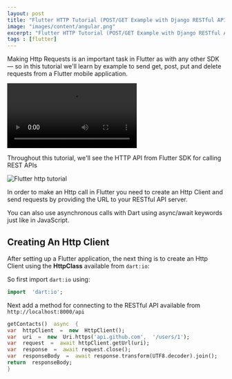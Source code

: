 ```yaml
---
layout: post
title: "Flutter HTTP Tutorial (POST/GET Example with Django RESTful API)"
image: "images/content/angular.png"
excerpt: "Flutter HTTP Tutorial (POST/GET Example with Django RESTful API)" 
tags : [flutter] 
---
```


Making Http Requests is an important task in Flutter as with any other SDK — so in this tutorial we'll learn by example to send get, post, put and delete requests from a Flutter mobile application.

![](https://media.giphy.com/media/HVr4gFHYIqeti/giphy.mp4)

Throughout this tutorial, we'll see the HTTP API from Flutter SDK for calling REST APIs 

![Flutter http tutorial](https://cdn-images-1.medium.com/max/716/1*4SAfN6XnN3qfj5CFyCnNlA.jpeg)

In order to make an Http call in Flutter you need to create an Http Client and send requests by providing the URL to your RESTful API server.

You can also use asynchronous calls with Dart using async/await keywords just like in JavaScript.

## Creating An Http Client

After setting up a Flutter application, the next thing is to create an Http Client using the **HttpClass** available from `dart:io`:

So first import `dart:io` using:

```dart
import  'dart:io';
```
Next add a method for connecting to the RESTful API available from `http://localhost:8000/api`

```dart
getContacts()  async  {
var  httpClient  =  new  HttpClient();
var  uri  =  new  Uri.https('api.github.com',  '/users/1');
var  request  =  await httpClient.getUrl(uri);
var  response  =  await request.close();
var  responseBody  =  await response.transform(UTF8.decoder).join();
return  responseBody;
}
```

